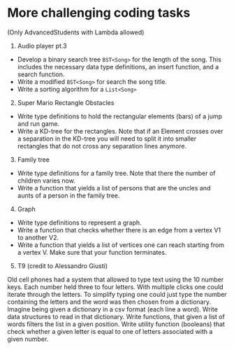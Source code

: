 # More challenging coding tasks

(Only AdvancedStudents with Lambda allowed)

1. Audio player pt.3

  - Develop a binary search tree `BST<Song>` for the length of the song.
    This includes the necessary data type definitions, an insert function, and a search function.
  - Write a modified `BST<Song>` for search the song title.
  - Write a sorting algorithm for a `List<Song>`

2. Super Mario Rectangle Obstacles
  
  - Write type definitions to hold the rectangular elements (bars) of a jump and run game. 
  - Write a KD-tree for the rectangles. Note that if an Element crosses over a separation in the KD-tree you will need to split it into smaller rectangles that do not cross any separation lines anymore.
 
3. Family tree

  - Write type definitions for a family tree. Note that there the number of children varies now.
  - Write a function that yields a list of persons that are the uncles and aunts of a person in the family tree.

4. Graph

  - Write type definitions to represent a graph.
  - Write a function that checks whether there is an edge from a vertex V1 to another V2.
  - Write a function that yields a list of vertices one can reach starting from a vertex V. Make sure that your function terminates.

5. T9 (credit to Alessandro Giusti)

Old cell phones had a system that allowed to type text using the 10 number keys. Each number held three to four letters. With multiple clicks one could iterate through the letters. 
To simplify typing one could just type the number containing the letters and the word was then chosen from a dictionary.
Imagine being given a dictionary in a csv format (each line a word). 
Write data structures to read in that dictionary.
Write functions, that given a list of words filters the list in a given position.
Write utility function (booleans) that check whether a given letter is equal to one of letters associated with a given number.
